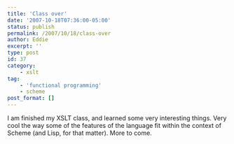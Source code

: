 ```yaml
---
title: 'Class over'
date: '2007-10-18T07:36:00-05:00'
status: publish
permalink: /2007/10/18/class-over
author: Eddie
excerpt: ''
type: post
id: 37
category:
    - xslt
tag:
    - 'functional programming'
    - scheme
post_format: []
---
```

I am finished my XSLT class, and learned some very interesting things. Very cool the way some of the features of the language fit within the context of Scheme (and Lisp, for that matter).  More to come.